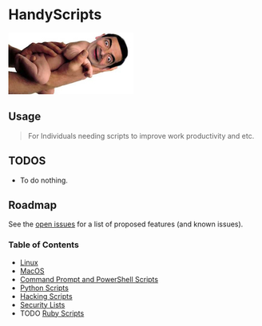 # HandyScripts
![](/img/bean.jpg)

## Usage

> For Individuals needing scripts to improve work productivity and etc.


## TODOS

- To do nothing.

## Roadmap

See the [open issues](https://github.com/austinsonger/HandyScripts/issues) for a list of proposed features (and known issues).


### Table of Contents

- [Linux](/Linux)
- [MacOS](/MacOS)
- [Command Prompt and PowerShell Scripts](/Command_Prompt_and_PowerShell)
- [Python Scripts](https://github.com/austinsonger/HandyScripts/tree/master/Python)
- [Hacking Scripts](/Hacking)
- [Security Lists](/SecurityLists)
- TODO [Ruby Scripts]()

